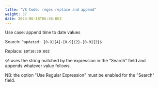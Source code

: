 ```yaml
---
title: "VS Code: regex replace and append"
weight: 37
date: 2024-06-18T06:48:00Z
---
```


Use case: append time to date values

Search: `^updated: [0-9]{4}-[0-9]{2}-[0-9]{2}$`

Replace: `$0T10:30:00Z`

`$0` uses the string matched by the expression in the "Search" field and appends whatever value follows.

NB: the option "Use Regular Expression" must be enabled for the "Search" field.
